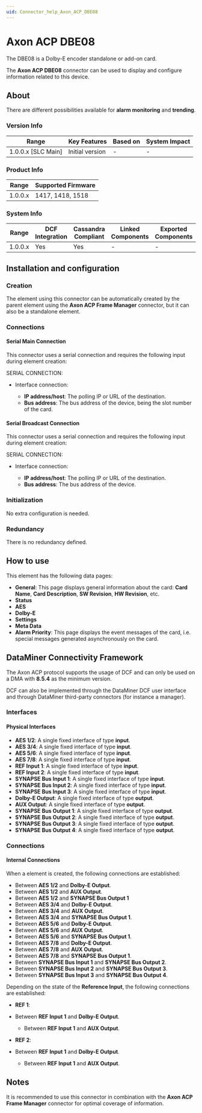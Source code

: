 ```yaml
---
uid: Connector_help_Axon_ACP_DBE08
---
```


# Axon ACP DBE08

The DBE08 is a Dolby-E encoder standalone or add-on card.

The **Axon ACP DBE08** connector can be used to display and configure information related to this device.

## About

There are different possibilities available for **alarm monitoring** and **trending**.

### Version Info

| Range                | Key Features     | Based on     | System Impact     |
|----------------------|------------------|--------------|-------------------|
| 1.0.0.x [SLC Main]   | Initial version  | -            | -                 |

### Product Info

| Range     | Supported Firmware     |
|-----------|------------------------|
| 1.0.0.x   | 1417, 1418, 1518       |

### System Info

| Range     | DCF Integration     | Cassandra Compliant     | Linked Components     | Exported Components     |
|-----------|---------------------|-------------------------|-----------------------|-------------------------|
| 1.0.0.x   | Yes                 | Yes                     | -                     | -                       |

## Installation and configuration

### Creation

The element using this connector can be automatically created by the parent element using the **Axon ACP Frame Manager** connector, but it can also be a standalone element.

### Connections

#### Serial Main Connection

This connector uses a serial connection and requires the following input during element creation:

SERIAL CONNECTION:

- Interface connection:

  - **IP address/host**: The polling IP or URL of the destination.
  - **Bus address**: The bus address of the device, being the slot number of the card.

#### Serial Broadcast Connection

This connector uses a serial connection and requires the following input during element creation:

SERIAL CONNECTION:

- Interface connection:

  - **IP address/host**: The polling IP or URL of the destination.
  - **Bus address**: The bus address of the device.

### Initialization

No extra configuration is needed.

### Redundancy

There is no redundancy defined.

## How to use

This element has the following data pages:

- **General**: This page displays general information about the card: **Card Name**, **Card Description**, **SW Revision**, **HW Revision**, etc.
- **Status**
- **AES**
- **Dolby-E**
- **Settings**
- **Meta Data**
- **Alarm Priority**: This page displays the event messages of the card, i.e. special messages generated asynchronously on the card.

## DataMiner Connectivity Framework

The Axon ACP protocol supports the usage of DCF and can only be used on a DMA with **8.5.4** as the minimum version.

DCF can also be implemented through the DataMiner DCF user interface and through DataMiner third-party connectors (for instance a manager).

### Interfaces

#### Physical Interfaces

- **AES 1/2**: A single fixed interface of type **input**.
- **AES 3/4**: A single fixed interface of type **input**.
- **AES 5/6**: A single fixed interface of type **input**.
- **AES 7/8**: A single fixed interface of type **input**.
- **REF Input 1**: A single fixed interface of type **input**.
- **REF Input 2**: A single fixed interface of type **input**.
- **SYNAPSE Bus Input 1**: A single fixed interface of type **input**.
- **SYNAPSE Bus Input 2**: A single fixed interface of type **input**.
- **SYNAPSE Bus Input 3**: A single fixed interface of type **input**.
- **Dolby-E Output**: A single fixed interface of type **output**.
- **AUX Output**: A single fixed interface of type **output**.
- **SYNAPSE Bus Output 1**: A single fixed interface of type **output**.
- **SYNAPSE Bus Output 2**: A single fixed interface of type **output**.
- **SYNAPSE Bus Output 3**: A single fixed interface of type **output**.
- **SYNAPSE Bus Output 4**: A single fixed interface of type **output**.

### Connections

#### Internal Connections

When a element is created, the following connections are established:

- Between **AES 1/2** and **Dolby-E Output**.
- Between **AES 1/2** and **AUX Output**.
- Between **AES 1/2** and **SYNAPSE Bus Output 1**
- Between **AES 3/4** and **Dolby-E Output**.
- Between **AES 3/4** and **AUX Output**.
- Between **AES 3/4** and **SYNAPSE Bus Output 1**.
- Between **AES 5/6** and **Dolby-E Output**.
- Between **AES 5/6** and **AUX Output**.
- Between **AES 5/6** and **SYNAPSE Bus Output 1**.
- Between **AES 7/8** and **Dolby-E Output**.
- Between **AES 7/8** and **AUX Output**.
- Between **AES 7/8** and **SYNAPSE Bus Output 1**.
- Between **SYNAPSE Bus Input 1** and **SYNAPSE Bus Output 2**.
- Between **SYNAPSE Bus Input 2** and **SYNAPSE Bus Output 3**.
- Between **SYNAPSE Bus Input 3** and **SYNAPSE Bus Output 4**.

Depending on the state of the **Reference Input**, the following connections are established:

- **REF 1**:

- Between **REF Input 1** and **Dolby-E Output**.
  - Between **REF Input 1** and **AUX Output**.

- **REF 2**:

- Between **REF Input 1** and **Dolby-E Output**.
  - Between **REF Input 1** and **AUX Output**.

## Notes

It is recommended to use this connector in combination with the **Axon ACP Frame Manager** connector for optimal coverage of information.
